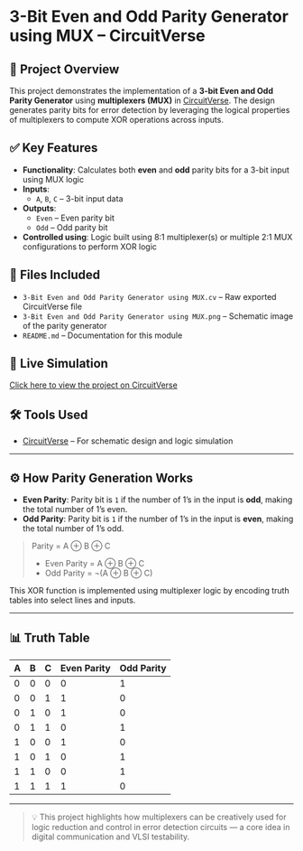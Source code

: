 # 3-Bit Even and Odd Parity Generator using MUX – CircuitVerse

## 🧠 Project Overview
This project demonstrates the implementation of a **3-bit Even and Odd Parity Generator** using **multiplexers (MUX)** in [CircuitVerse](https://circuitverse.org). The design generates parity bits for error detection by leveraging the logical properties of multiplexers to compute XOR operations across inputs.

## ✅ Key Features
- **Functionality**: Calculates both **even** and **odd** parity bits for a 3-bit input using MUX logic
- **Inputs**:
  - `A`, `B`, `C` – 3-bit input data
- **Outputs**:
  - `Even` – Even parity bit
  - `Odd` – Odd parity bit
- **Controlled using**: Logic built using 8:1 multiplexer(s) or multiple 2:1 MUX configurations to perform XOR logic

## 📂 Files Included
- `3-Bit Even and Odd Parity Generator using MUX.cv` – Raw exported CircuitVerse file
- `3-Bit Even and Odd Parity Generator using MUX.png` – Schematic image of the parity generator
- `README.md` – Documentation for this module

## 🔗 Live Simulation
[Click here to view the project on CircuitVerse](https://circuitverse.org/simulator/edit/3-bit-even-parity-and-odd-parity-generator-using-mux)

## 🛠 Tools Used
- [CircuitVerse](https://circuitverse.org) – For schematic design and logic simulation

---

## ⚙️ How Parity Generation Works

- **Even Parity**: Parity bit is `1` if the number of 1’s in the input is **odd**, making the total number of 1’s even.
- **Odd Parity**: Parity bit is `1` if the number of 1’s in the input is **even**, making the total number of 1’s odd.

> Parity = A ⊕ B ⊕ C  
> - Even Parity = A ⊕ B ⊕ C  
> - Odd Parity = ¬(A ⊕ B ⊕ C)

This XOR function is implemented using multiplexer logic by encoding truth tables into select lines and inputs.

---

## 📊 Truth Table

| A | B | C | Even Parity | Odd Parity |
|---|---|---|-------------|------------|
| 0 | 0 | 0 |     0       |     1      |
| 0 | 0 | 1 |     1       |     0      |
| 0 | 1 | 0 |     1       |     0      |
| 0 | 1 | 1 |     0       |     1      |
| 1 | 0 | 0 |     1       |     0      |
| 1 | 0 | 1 |     0       |     1      |
| 1 | 1 | 0 |     0       |     1      |
| 1 | 1 | 1 |     1       |     0      |

---

> 💡 This project highlights how multiplexers can be creatively used for logic reduction and control in error detection circuits — a core idea in digital communication and VLSI testability.